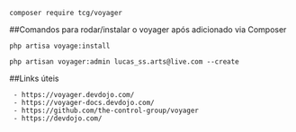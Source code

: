 ```
composer require tcg/voyager
```

##Comandos para rodar/instalar o voyager após adicionado via Composer

```
php artisa voyage:install
```

```
php artisan voyager:admin lucas_ss.arts@live.com --create
```

##Links úteis

```
 - https://voyager.devdojo.com/
 - https://voyager-docs.devdojo.com/
 - https://github.com/the-control-group/voyager
 - https://devdojo.com/
```